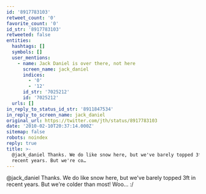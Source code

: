 ```yaml
---
id: '8917783103'
retweet_count: '0'
favorite_count: '0'
id_str: '8917783103'
retweeted: false
entities:
  hashtags: []
  symbols: []
  user_mentions:
    - name: Jack Daniel is over there, not here
      screen_name: jack_daniel
      indices:
        - '0'
        - '12'
      id_str: '7025212'
      id: '7025212'
  urls: []
in_reply_to_status_id_str: '8911847534'
in_reply_to_screen_name: jack_daniel
original_url: https://twitter.com/jth/status/8917783103
date: '2010-02-10T20:37:14.000Z'
sitemap: false
robots: noindex
reply: true
title: >-
  @jack_daniel Thanks. We do like snow here, but we've barely topped 3ft in
  recent years. But we're co…
---
```


@jack_daniel Thanks. We do like snow here, but we've barely topped 3ft in recent years. But we're colder than most! Woo... :/